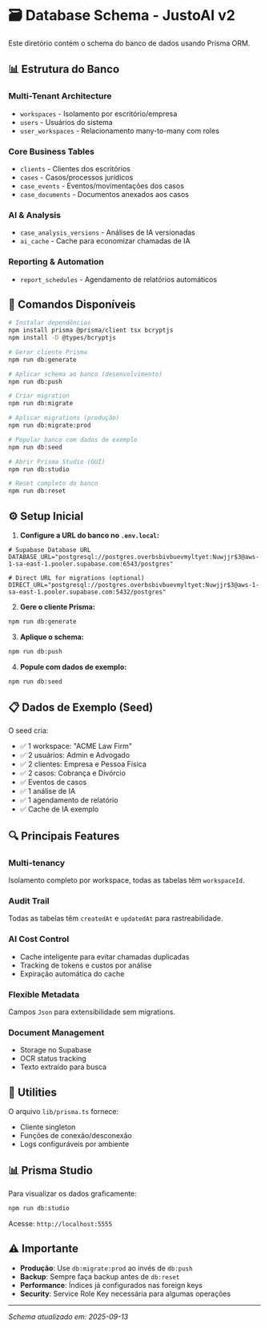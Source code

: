 # 🗃️ Database Schema - JustoAI v2

Este diretório contém o schema do banco de dados usando Prisma ORM.

## 📊 Estrutura do Banco

### **Multi-Tenant Architecture**
- `workspaces` - Isolamento por escritório/empresa
- `users` - Usuários do sistema
- `user_workspaces` - Relacionamento many-to-many com roles

### **Core Business Tables**
- `clients` - Clientes dos escritórios
- `cases` - Casos/processos jurídicos
- `case_events` - Eventos/movimentações dos casos
- `case_documents` - Documentos anexados aos casos

### **AI & Analysis**
- `case_analysis_versions` - Análises de IA versionadas
- `ai_cache` - Cache para economizar chamadas de IA

### **Reporting & Automation**
- `report_schedules` - Agendamento de relatórios automáticos

## 🚀 Comandos Disponíveis

```bash
# Instalar dependências
npm install prisma @prisma/client tsx bcryptjs
npm install -D @types/bcryptjs

# Gerar cliente Prisma
npm run db:generate

# Aplicar schema ao banco (desenvolvimento)
npm run db:push

# Criar migration
npm run db:migrate

# Aplicar migrations (produção)
npm run db:migrate:prod

# Popular banco com dados de exemplo
npm run db:seed

# Abrir Prisma Studio (GUI)
npm run db:studio

# Reset completo do banco
npm run db:reset
```

## ⚙️ Setup Inicial

1. **Configure a URL do banco no `.env.local`:**
```env
# Supabase Database URL
DATABASE_URL="postgresql://postgres.overbsbivbuevmyltyet:Nuwjjr$3@aws-1-sa-east-1.pooler.supabase.com:6543/postgres"

# Direct URL for migrations (optional)
DIRECT_URL="postgresql://postgres.overbsbivbuevmyltyet:Nuwjjr$3@aws-1-sa-east-1.pooler.supabase.com:5432/postgres"
```

2. **Gere o cliente Prisma:**
```bash
npm run db:generate
```

3. **Aplique o schema:**
```bash
npm run db:push
```

4. **Popule com dados de exemplo:**
```bash
npm run db:seed
```

## 📋 Dados de Exemplo (Seed)

O seed cria:
- ✅ 1 workspace: "ACME Law Firm"
- ✅ 2 usuários: Admin e Advogado
- ✅ 2 clientes: Empresa e Pessoa Física
- ✅ 2 casos: Cobrança e Divórcio
- ✅ Eventos de casos
- ✅ 1 análise de IA
- ✅ 1 agendamento de relatório
- ✅ Cache de IA exemplo

## 🔍 Principais Features

### **Multi-tenancy**
Isolamento completo por workspace, todas as tabelas têm `workspaceId`.

### **Audit Trail**
Todas as tabelas têm `createdAt` e `updatedAt` para rastreabilidade.

### **AI Cost Control**
- Cache inteligente para evitar chamadas duplicadas
- Tracking de tokens e custos por análise
- Expiração automática do cache

### **Flexible Metadata**
Campos `Json` para extensibilidade sem migrations.

### **Document Management**
- Storage no Supabase
- OCR status tracking
- Texto extraído para busca

## 🔧 Utilities

O arquivo `lib/prisma.ts` fornece:
- Cliente singleton
- Funções de conexão/desconexão
- Logs configuráveis por ambiente

## 📊 Prisma Studio

Para visualizar os dados graficamente:
```bash
npm run db:studio
```

Acesse: `http://localhost:5555`

## ⚠️ Importante

- **Produção**: Use `db:migrate:prod` ao invés de `db:push`
- **Backup**: Sempre faça backup antes de `db:reset`
- **Performance**: Índices já configurados nas foreign keys
- **Security**: Service Role Key necessária para algumas operações

---

*Schema atualizado em: 2025-09-13*